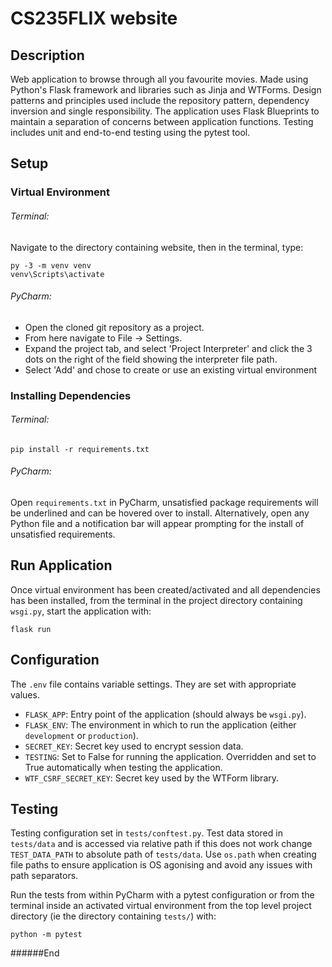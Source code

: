 # CS235FLIX website
## Description
Web application to browse through all you favourite movies. Made using Python's Flask framework and libraries such 
as Jinja and WTForms. Design patterns and principles used include the repository pattern, dependency inversion and
single responsibility. The application uses Flask Blueprints to maintain a separation of concerns between application 
functions. Testing includes unit and end-to-end testing using the pytest tool.

## Setup
### Virtual Environment

###### Terminal:
Navigate to the directory containing website, then in the terminal, type:
```
py -3 -m venv venv
venv\Scripts\activate
```
###### PyCharm:
* Open the cloned git repository as a project.
* From here navigate to File -> Settings.
* Expand the project tab, and select 'Project Interpreter' and click the 3 dots on the right of the field showing the 
interpreter file path.
* Select 'Add' and chose to create or use an existing virtual environment

### Installing Dependencies
###### Terminal:
```
pip install -r requirements.txt
```
###### PyCharm:
Open `requirements.txt` in PyCharm, unsatisfied package requirements will be underlined and can be hovered over
to install. Alternatively, open any Python file and a notification bar will appear prompting for the install of
unsatisfied requirements. 
## Run Application
Once virtual environment has been created/activated and all dependencies has been installed, from the terminal in 
the project directory containing `wsgi.py`, start the application with:
```
flask run
```

## Configuration
The `.env` file contains variable settings. They are set with appropriate values.

* `FLASK_APP`: Entry point of the application (should always be `wsgi.py`).
* `FLASK_ENV`: The environment in which to run the application (either `development` or `production`).
* `SECRET_KEY`: Secret key used to encrypt session data.
* `TESTING`: Set to False for running the application. Overridden and set to True automatically when testing the application.
* `WTF_CSRF_SECRET_KEY`: Secret key used by the WTForm library.

## Testing 
Testing configuration set in `tests/conftest.py`. Test data stored in `tests/data` and is accessed via relative path
if this does not work change `TEST_DATA_PATH` to absolute path of `tests/data`. Use `os.path` when creating file paths
to ensure application is OS agonising and avoid any issues with path separators.

Run the tests from within PyCharm with a pytest configuration or from the terminal inside an activated virtual 
environment from the top level project directory (ie the directory containing `tests/`) with:
```
python -m pytest
```

######End
